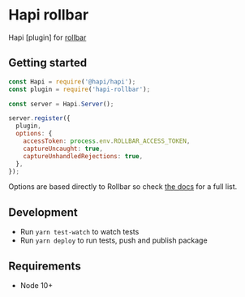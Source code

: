 # Hapi rollbar

Hapi [plugin] for [rollbar][1]

## Getting started

```JavaScript
const Hapi = require('@hapi/hapi');
const plugin = require('hapi-rollbar');

const server = Hapi.Server();

server.register({
  plugin,
  options: {
    accessToken: process.env.ROLLBAR_ACCESS_TOKEN,
    captureUncaught: true,
    captureUnhandledRejections: true,
  },
});

```

Options are based directly to Rollbar so check [the docs][3] for a full list.

## Development

- Run `yarn test-watch` to watch tests
- Run `yarn deploy` to run tests, push and publish package

## Requirements

- Node 10+

[1]: https://docs.rollbar.com/docs/nodejs
[2]: https://hapijs.com/api#plugins
[3]: https://docs.rollbar.com/docs/rollbarjs-configuration-reference#section-context
